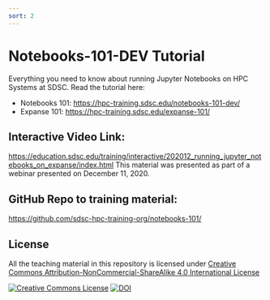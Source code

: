 ```yaml
---
sort: 2
---
```

# Notebooks-101-DEV Tutorial

Everything you need to know about running Jupyter Notebooks on HPC Systems at SDSC.
Read the tutorial here: 
* Notebooks 101: https://hpc-training.sdsc.edu/notebooks-101-dev/
* Expanse 101:   https://hpc-training.sdsc.edu/expanse-101/

## Interactive Video Link: 
https://education.sdsc.edu/training/interactive/202012_running_jupyter_notebooks_on_expanse/index.html
This material was presented as part of a webinar presented on December 11, 2020.

## GitHub Repo to training material:
https://github.com/sdsc-hpc-training-org/notebooks-101/

## License
All the teaching material in this repository is licensed under [Creative Commons Attribution-NonCommercial-ShareAlike 4.0 International License](https://creativecommons.org/licenses/by-nc-sa/4.0/)

<a rel="license" href="http://creativecommons.org/licenses/by-nc-sa/4.0/"><img alt="Creative Commons License" style="border-width:0" src="https://i.creativecommons.org/l/by-nc-sa/4.0/80x15.png" /></a>
[![DOI](https://zenodo.org/badge/DOI/10.5281/zenodo.3478666.svg)](https://doi.org/10.5281/zenodo.3478666)



